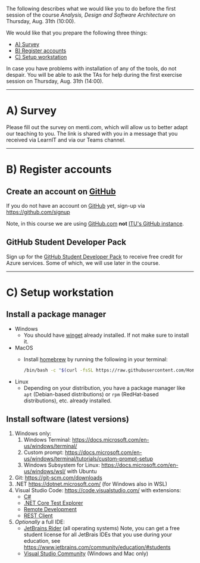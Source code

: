 The following describes what we would like you to do before the first session of the course _Analysis, Design and Software Architecture_ on Thursday, Aug. 31th (10:00).

We would like that you prepare the following three things:

  * [A) Survey](#A-survey)
  * [B) Register accounts](#B-register-accounts)
  * [C) Setup workstation](#C-setup-workstation)

In case you have problems with installation of any of the tools, do not despair.
You will be able to ask the TAs for help during the first exercise session on Thursday, Aug. 31th (14:00).

-------------------------------------------------------------------------------

# A) Survey

Please fill out the survey on menti.com, which will allow us to better adapt our teaching to you.
The link is shared with you in a message that you received via LearnIT and via our Teams channel.

-------------------------------------------------------------------------------

# B) Register accounts

## Create an account on [GitHub](https://github.com)

If you do not have an account on [GitHub](https://github.com) yet, sign-up via https://github.com/signup

Note, in this course we are using [GitHub.com](https://github.com) **not** [ITU's GitHub instance](https://github.itu.dk/).


## GitHub Student Developer Pack

Sign up for the [GitHub Student Developer Pack](https://education.github.com/experiences/virtual_event_kit) to receive free credit for Azure services.
Some of which, we will use later in the course.


--------------------------------------------------------------------------------

# C) Setup workstation

## Install a package manager

- Windows
  - You should have [winget](https://docs.microsoft.com/en-us/windows/package-manager/winget/) already installed. If not make sure to install it.
- MacOS
  - Install [homebrew](https://brew.sh/) by running the following in your terminal:

    ```bash
    /bin/bash -c "$(curl -fsSL https://raw.githubusercontent.com/Homebrew/install/HEAD/install.sh)"
    ```
- Linux
  - Depending on your distribution, you have a package manager like `apt` (Debian-based distributions) or `rpm` (RedHat-based distributions), etc. already installed.

## Install software (latest versions)

1. Windows only:
    1. Windows Terminal: <https://docs.microsoft.com/en-us/windows/terminal/>
    1. Custom prompt: <https://docs.microsoft.com/en-us/windows/terminal/tutorials/custom-prompt-setup>
    1. Windows Subsystem for Linux: <https://docs.microsoft.com/en-us/windows/wsl/> with Ubuntu
1. Git: <https://git-scm.com/downloads>
1. .NET <https://dotnet.microsoft.com/> (for Windows also in WSL)
1. Visual Studio Code: <https://code.visualstudio.com/> with extensions:
    - [C#](https://marketplace.visualstudio.com/items?itemName=ms-dotnettools.csharp)
    - [.NET Core Test Explorer](https://marketplace.visualstudio.com/items?itemName=formulahendry.dotnet-test-explorer)
    - [Remote Development](https://marketplace.visualstudio.com/items?itemName=ms-vscode-remote.vscode-remote-extensionpack)
    - [REST Client](https://marketplace.visualstudio.com/items?itemName=humao.rest-client)
1. *Optionally* a full IDE:
    - [JetBrains Rider](https://www.jetbrains.com/rider/) (all operating systems) Note, you can get a free student license for all JetBrais IDEs that you use during your education, see <https://www.jetbrains.com/community/education/#students>
    - [Visual Studio Community](https://visualstudio.microsoft.com/downloads/) (Windows and Mac only)

